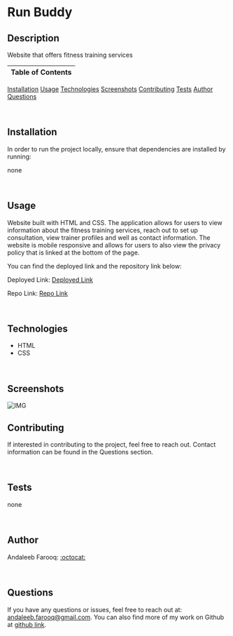 # Run Buddy

## Description
Website that offers fitness training services



Table of Contents |
-------------------|
[Installation](#Installation)
[Usage](#Usage)
[Technologies](#Technologies)
[Screenshots](#Screenshots)
[Contributing](#Contributing)
[Tests](#Tests)
[Author](#Author)
[Questions](#Questions)

<br />

## Installation

In order to run the project locally, ensure that dependencies are installed by running:

none

<br />

## Usage

Website built with HTML and CSS. The application allows for users to view information about the fitness training services, reach out to set up consultation, view trainer profiles and well as contact information. The website is mobile responsive and allows for users to also view the privacy policy that is linked at the bottom of the page.

You can find the deployed link and the repository link below:

Deployed Link: [Deployed Link](https://cerafinn.github.io/run-buddy)

Repo Link: [Repo Link](https://github.com/cerafinn/run-buddy)

<br />

## Technologies

* HTML
* CSS

<br />

## Screenshots

![IMG]()

## Contributing

If interested in contributing to the project, feel free to reach out. Contact information can be found in the Questions section.

<br />



## Tests

none

<br />

## Author

Andaleeb Farooq: [:octocat:](https://github.com/cerafinn)

<br />

## Questions

If you have any questions or issues, feel free to reach out at: andaleeb.farooq@gmail.com.
You can also find more of my work on Github at [github link](https://github.com/cerafinn).
